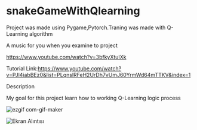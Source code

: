# snakeGameWithQlearning

Project was made using Pygame,Pytorch.Traning was made with Q-Learning algorithm

A music for you when you examine to project

https://www.youtube.com/watch?v=3bfkyXtuIXk

Tutorial Link:https://www.youtube.com/watch?v=PJl4iabBEz0&list=PLqnslRFeH2UrDh7vUmJ60YrmWd64mTTKV&index=1

Description

My goal for this project learn how to working Q-Learning logic process

![ezgif com-gif-maker](https://user-images.githubusercontent.com/35069032/114933344-3be72900-9e41-11eb-8605-c1c296b9a328.gif)

![Ekran Alıntısı](https://user-images.githubusercontent.com/35069032/114933163-0cd0b780-9e41-11eb-9720-19bc2077a40e.PNG)

